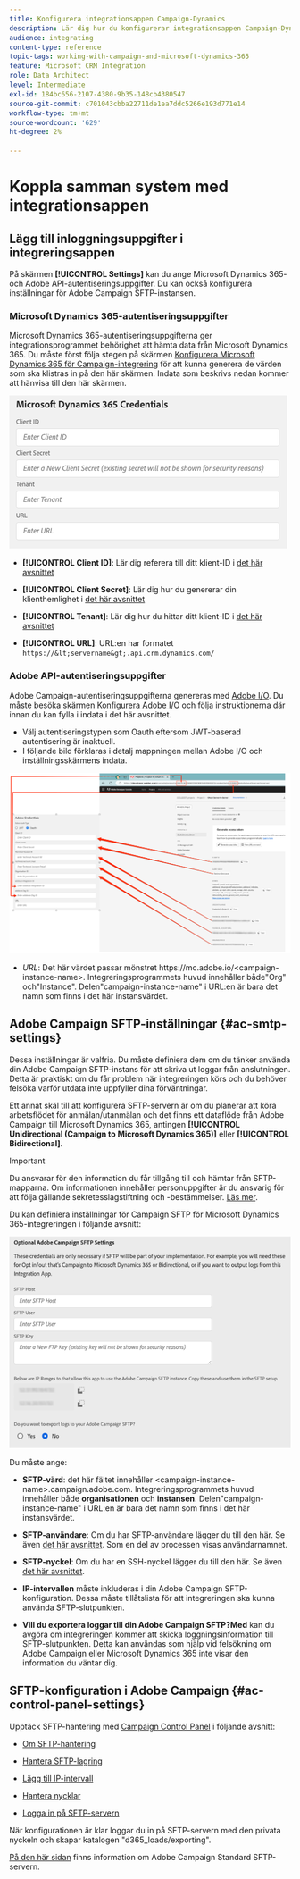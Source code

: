 ```yaml
---
title: Konfigurera integrationsappen Campaign-Dynamics
description: Lär dig hur du konfigurerar integrationsappen Campaign-Dynamics
audience: integrating
content-type: reference
topic-tags: working-with-campaign-and-microsoft-dynamics-365
feature: Microsoft CRM Integration
role: Data Architect
level: Intermediate
exl-id: 184bc656-2107-4380-9b35-148cb4380547
source-git-commit: c701043cbba22711de1ea7ddc5266e193d771e14
workflow-type: tm+mt
source-wordcount: '629'
ht-degree: 2%

---
```


# Koppla samman system med integrationsappen

## Lägg till inloggningsuppgifter i integreringsappen

På skärmen **[!UICONTROL Settings]** kan du ange Microsoft Dynamics 365- och Adobe API-autentiseringsuppgifter. Du kan också konfigurera inställningar för Adobe Campaign SFTP-instansen.

### Microsoft Dynamics 365-autentiseringsuppgifter

Microsoft Dynamics 365-autentiseringsuppgifterna ger integrationsprogrammet behörighet att hämta data från Microsoft Dynamics 365.  Du måste först följa stegen på skärmen [Konfigurera Microsoft Dynamics 365 för Campaign-integrering](../../integrating/using/d365-acs-configure-d365.md) för att kunna generera de värden som ska klistras in på den här skärmen. Indata som beskrivs nedan kommer att hänvisa till den här skärmen.

![](assets/do-not-localize/d365-to-acs-ui-page-workflows-settings-d365.png)

* **[!UICONTROL Client ID]**: Lär dig referera till ditt klient-ID i [det här avsnittet](../../integrating/using/d365-acs-configure-d365.md#register-a-new-app)

* **[!UICONTROL Client Secret]**: Lär dig hur du genererar din klienthemlighet i [det här avsnittet](../../integrating/using/d365-acs-configure-d365.md#generate-a-client-secret)

* **[!UICONTROL Tenant]**: Lär dig hur du hittar ditt klient-ID i [det här avsnittet](../../integrating/using/d365-acs-configure-d365.md#get-the-tenant-id)

* **[!UICONTROL URL]**: URL:en har formatet `https://&lt;servername&gt;.api.crm.dynamics.com/`

### Adobe API-autentiseringsuppgifter

Adobe Campaign-autentiseringsuppgifterna genereras med [Adobe I/O](https://www.adobe.io/). Du måste besöka skärmen [Konfigurera Adobe I/O](../../integrating/using/d365-acs-configure-adobe-io.md) och följa instruktionerna där innan du kan fylla i indata i det här avsnittet.

* Välj autentiseringstypen som Oauth eftersom JWT-baserad autentisering är inaktuell.
* I följande bild förklaras i detalj mappningen mellan Adobe I/O och inställningsskärmens indata.

![](assets/do-not-localize/d365-to-acs-ui-page-workflows-settings-adobeio.png)

* *URL*: Det här värdet passar mönstret https\://mc.adobe.io/&lt;campaign-instance-name>. Integreringsprogrammets huvud innehåller både&quot;Org&quot; och&quot;Instance&quot;. Delen&quot;campaign-instance-name&quot; i URL:en är bara det namn som finns i det här instansvärdet.

## Adobe Campaign SFTP-inställningar {#ac-smtp-settings}

Dessa inställningar är valfria. Du måste definiera dem om du tänker använda din Adobe Campaign SFTP-instans för att skriva ut loggar från anslutningen. Detta är praktiskt om du får problem när integreringen körs och du behöver felsöka varför utdata inte uppfyller dina förväntningar.

Ett annat skäl till att konfigurera SFTP-servern är om du planerar att köra arbetsflödet för anmälan/utanmälan och det finns ett dataflöde från Adobe Campaign till Microsoft Dynamics 365, antingen **[!UICONTROL Unidirectional (Campaign to Microsoft Dynamics 365)]** eller **[!UICONTROL Bidirectional]**.

>[!IMPORTANT]
>
>Du ansvarar för den information du får tillgång till och hämtar från SFTP-mapparna. Om informationen innehåller personuppgifter är du ansvarig för att följa gällande sekretesslagstiftning och -bestämmelser. [Läs mer](../../integrating/using/d365-acs-notices-and-recommendations.md#acs-msdyn-manage-privacy).
>

Du kan definiera inställningar för Campaign SFTP för Microsoft Dynamics 365-integreringen i följande avsnitt:

![](assets/do-not-localize/d365-to-acs-ui-page-workflows-settings-sftp.png)

Du måste ange:

* **SFTP-värd**: det här fältet innehåller &lt;campaign-instance-name>.campaign.adobe.com. Integreringsprogrammets huvud innehåller både **organisationen** och **instansen**. Delen&quot;campaign-instance-name&quot; i URL:en är bara det namn som finns i det här instansvärdet.

* **SFTP-användare**: Om du har SFTP-användare lägger du till den här. Se även [det här avsnittet](#ac-control-panel-settings). Som en del av processen visas användarnamnet.

* **SFTP-nyckel**: Om du har en SSH-nyckel lägger du till den här. Se även [det här avsnittet](#ac-control-panel-settings).

* **IP-intervallen** måste inkluderas i din Adobe Campaign SFTP-konfiguration. Dessa måste tillåtslista för att integreringen ska kunna använda SFTP-slutpunkten.

* **Vill du exportera loggar till din Adobe Campaign SFTP?Med** kan du avgöra om integreringen kommer att skicka loggningsinformation till SFTP-slutpunkten. Detta kan användas som hjälp vid felsökning om Adobe Campaign eller Microsoft Dynamics 365 inte visar den information du väntar dig.

## SFTP-konfiguration i Adobe Campaign {#ac-control-panel-settings}

Upptäck SFTP-hantering med [Campaign Control Panel](https://experienceleague.adobe.com/docs/control-panel/using/control-panel-home.html?lang=sv) i följande avsnitt:

* [Om SFTP-hantering](https://experienceleague.adobe.com/docs/control-panel/using/sftp-management/about-sftp-management.html?lang=sv#sftp-management)

* [Hantera SFTP-lagring](https://experienceleague.adobe.com/docs/control-panel/using/sftp-management/key-management.html#installing-ssh-key)

* [Lägg till IP-intervall](https://experienceleague.adobe.com/docs/control-panel/using/sftp-management/ip-range-allow-listing.html#sftp-management)

* [Hantera nycklar](https://experienceleague.adobe.com/docs/control-panel/using/sftp-management/key-management.html#sftp-management)

* [Logga in på SFTP-servern](https://experienceleague.adobe.com/docs/control-panel/using/sftp-management/logging-into-sftp-server.html#sftp-management)

När konfigurationen är klar loggar du in på SFTP-servern med den privata nyckeln och skapar katalogen &quot;d365_loads/exporting&quot;.

[På den här sidan](https://experienceleague.adobe.com/docs/campaign-standard-learn/control-panel/sftp-management/monitoring-server-capacity.html?lang=sv#sftp-management) finns information om Adobe Campaign Standard SFTP-servern.
